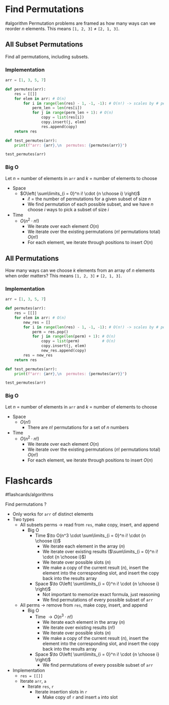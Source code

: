 # Find Permutations
#algorithm 
Permutation problems are framed as how many ways can we reorder $n$ elements. This means `[1, 2, 3]` $\neq$ `[2, 1, 3]`.
## All Subset Permutations
Find all permutations, including subsets.
### Implementation
```python
arr = [1, 3, 5, 7]

def permutes(arr):
	res = [[]]
	for elem in arr: # O(n)
		for i in range(len(res) - 1, -1, -1): # O(n!) -> scales by # perms
			perm_len = len(res[i])
			for j in range(perm_len + 1): # O(n)
				copy = list(res[i])
				copy.insert(j, elem)
				res.append(copy)
	return res

def test_permutes(arr):
	print(f"arr: {arr},\n  permutes: {permutes(arr)}")

test_permutes(arr)
```
### Big O
Let $n$ = number of elements in `arr` and $k$ = number of elements to choose
- Space
	- $O\left( \sum\limits_{i = 0}^n i! \cdot {n \choose i} \right)$
		- $i!$ = the number of permutations for a given subset of size $n$
		- We find permutation of each possible subset, and we have $n$ choose $i$ ways to pick a subset of size $i$ 
- Time
	- $O(n^2 \cdot n!)$
		- We iterate over each element $O(n)$
		- We iterate over the existing permutations ($n!$ permutations total) $O(n!)$
		- For each element, we iterate through positions to insert $O(n)$
## All Permutations
How many ways can we choose $k$ elements from an array of $n$ elements when order matters? This means `[1, 2, 3]` $\neq$ `[2, 1, 3]`.
### Implementation
```python
arr = [1, 3, 5, 7]

def permutes(arr):
	res = [[]]
	for elem in arr: # O(n)
		new_res = []
		for i in range(len(res) - 1, -1, -1): # O(n!) -> scales by # perms
			perm = res.pop()
			for j in range(len(perm) + 1): # O(n)
				copy = list(perm)          # O(n)
				copy.insert(j, elem)
				new_res.append(copy)
		res = new_res
	return res

def test_permutes(arr):
	print(f"arr: {arr},\n  permutes: {permutes(arr)}")

test_permutes(arr)
```
### Big O
Let $n$ = number of elements in `arr` and $k$ = number of elements to choose
- Space
	- $O(n!)$
		- There are $n!$ permutations for a set of $n$ numbers 
- Time
	- $O(n^2 \cdot n!)$
		- We iterate over each element $O(n)$
		- We iterate over the existing permutations ($n!$ permutations total) $O(n!)$
		- For each element, we iterate through positions to insert $O(n)$
# Flashcards
#flashcards/algorithms 

Find permutations
?
- Only works for `arr` of distinct elements
- Two types
	- All subsets perms $\to$ read from `res`, make copy, insert, and append
		- Big O
			- Time $\to O(n^3 \cdot \sum\limits_{i = 0}^n i! \cdot {n \choose i})$
				- We iterate each element in the array ($n$)
				- We iterate over existing results ($\sum\limits_{i = 0}^n i! \cdot {n \choose i}$)
				- We iterate over possible slots ($n$)
				- We make a copy of the current result ($n$), insert the element into the corresponding slot, and insert the copy back into the results array
			- Space $\to O\left( \sum\limits_{i = 0}^n i! \cdot {n \choose i} \right)$
				- Not important to memorize exact formula, just reasoning
				- We find permutations of every possible subset of `arr`
	- All perms $\to$ remove from `res`, make copy, insert, and append
		- Big O
			- Time $\to O(n^3 \cdot n!)$
				- We iterate each element in the array ($n$)
				- We iterate over existing results ($n!$)
				- We iterate over possible slots ($n$)
				- We make a copy of the current result ($n$), insert the element into the corresponding slot, and insert the copy back into the results array
			- Space $\to O\left( \sum\limits_{i = 0}^n i! \cdot {n \choose i} \right)$
				- We find permutations of every possible subset of `arr`
- Implementation
	- `res = [[]]`
	- Iterate `arr`, `a`
		- Iterate `res`, `r`
			- Iterate insertion slots in `r`
				- Make copy of `r` and insert `a` into slot
<!--SR:!2025-01-22,7,250-->